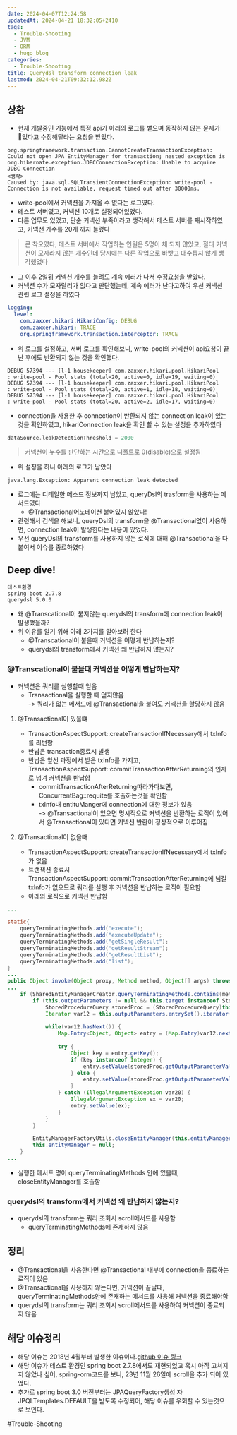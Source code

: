 ```yaml
---
date: 2024-04-07T12:24:58
updatedAt: 2024-04-21 18:32:05+2410
tags:
  - Trouble-Shooting
  - JVM
  - ORM
  - hugo_blog
categories:
  - Trouble-Shooting
title: Querydsl transform connection leak
lastmod: 2024-04-21T09:32:12.982Z
---
```

## 상황

* 현재 개발중인 기능에서 특정 api가 아래의 로그를 뱉으며 동작하지 않는 문제가 있다고 수정해달라는 요청을 받았다.

```
org.springframework.transaction.CannotCreateTransactionException: Could not open JPA EntityManager for transaction; nested exception is org.hibernate.exception.JDBCConnectionException: Unable to acquire JDBC Connection
<생략>
Caused by: java.sql.SQLTransientConnectionException: write-pool - Connection is not available, request timed out after 30000ms.
```

* write-pool에서 커넥션을 가져올 수 없다는 로그였다.
* 테스트 서버였고, 커넥션 10개로 설정되어있었다.
* 다른 업무도 있었고, 단순 커넥션 부족이라고 생각해서 테스트 서버를 재시작하였고, 커넥션 개수를 20개 까지 늘렸다

> 큰 착오였다, 테스트 서버에서 작업하는 인원은 5명이 채 되지 않았고, 절대 커넥션이 모자라지 않는 개수인데 당시에는 다른 작업으로 바빳고 대수롭지 않게 생각했었다

* 그 이후 2일뒤 커넥션 개수를 늘려도 계속 에러가 나서 수정요청을 받았다.
* 커넥션 수가 모자랄리가 없다고 판단했는데, 계속 에러가 난다고하여 우선 커넥션 관련 로그 설정을 하였다

```yml
logging:  
  level:  
    com.zaxxer.hikari.HikariConfig: DEBUG  
    com.zaxxer.hikari: TRACE  
    org.springframework.transaction.interceptor: TRACE  
```

* 위 로그를 설정하고, 서버 로그를 확인해보니, write-pool의 커넥션이 api요청이 끝난 후에도 반환되지 않는 것을 확인했다.

```
DEBUG 57394 --- [l-1 housekeeper] com.zaxxer.hikari.pool.HikariPool        : write-pool - Pool stats (total=20, active=0, idle=19, waiting=0)
DEBUG 57394 --- [l-1 housekeeper] com.zaxxer.hikari.pool.HikariPool        : write-pool - Pool stats (total=20, active=1, idle=18, waiting=0)
DEBUG 57394 --- [l-1 housekeeper] com.zaxxer.hikari.pool.HikariPool        : write-pool - Pool stats (total=20, active=2, idle=17, waiting=0)
```

* connection을 사용한 후  connection이 반환되지 않는 connection leak이 있는것을 확인하였고, hikariConnection leak을 확인 할 수 있는 설정을 추가하였다

```kotlin
dataSource.leakDetectionThreshold = 2000
```

> 커넥션이 누수를 판단하는 시간으로 디폴트로 0(disable)으로 설정됨

* 위 설정을 하니 아래의 로그가 남았다

```
java.lang.Exception: Apparent connection leak detected
```

* 로그에는 디테일한 메소드 정보까지 남았고, queryDsl의 trasform을 사용하는 메서드였다
  * @Transactional어노테이션 붙어있지 않았다!
* 관련해서 검색을 해보니, queryDsl의 transform을 @Transactional없이 사용하면, connection leak이 발생한다는 내용이 있었다.
* 우선 queryDsl의 transform를 사용하지 않는 로직에 대해 @Transactional을 다 붙여서 이슈를 종료하였다

## Deep dive!

```
테스트환경
spring boot 2.7.8
querydsl 5.0.0
```

* 왜 @Transcational이 붙지않는 querydsl의 transform에 connection leak이 발생했을까?
* 위 이유를 알기 위해 아래 2가지를 알아보려 한다
  * @Transcational이 붙을때 커넥션을 어떻게 반납하는지?
  * querydsl의 transform에서 커넥션 왜 반납하지 않는지?

### @Transcational이 붙을때 커넥션을 어떻게 반납하는지?

* 커넥션은 쿼리를 실행할때 얻음
  * Transactional을 실행할 때 얻지않음\
    -> 쿼리가 없는 메서드에 @Transactional을 붙여도 커넥션을 할당하지 않음

1. @Transactional이 있을떄
   * TransactionAspectSupport::createTransactionIfNecessary에서 txInfo를 리턴함
   * 반납은 transaction종료시 발생
   * 반납은 앞선 과정에서 받은 txInfo를  가지고, TransactionAspectSupport::commitTransactionAfterReturning의 인자로 넘겨 커넥션을 반납함
     * commitTransactionAfterReturning따라가다보면, ConcurrentBag::requite를 호출하는것을 확인함
     * txInfo내 entituManger에 connection에 대한 정보가 있음\
       -> @Transactional이 있으면 명시적으로 커넥션을 반환하는 로직이 있어서 @Transactional이 있다면 커넥션 반환이 정상적으로 이루어짐

2. @Transactional이 없을때
   * TransactionAspectSupport::createTransactionIfNecessary에서 txInfo가 없음
   * 트랜잭션 종료시 TransactionAspectSupport::commitTransactionAfterReturning에 넘길 txInfo가 없으므로 쿼리를 실행 후 커넥션을 반납하는 로직이 필요함
   * 아래의 로직으로 커넥션 반납함

```java
...

static{
	queryTerminatingMethods.add("execute");  
	queryTerminatingMethods.add("executeUpdate");  
	queryTerminatingMethods.add("getSingleResult");  
	queryTerminatingMethods.add("getResultStream");  
	queryTerminatingMethods.add("getResultList");  
	queryTerminatingMethods.add("list");
}
...
public Object invoke(Object proxy, Method method, Object[] args) throws Throwable {
...
	if (SharedEntityManagerCreator.queryTerminatingMethods.contains(method.getName())) {  
	    if (this.outputParameters != null && this.target instanceof StoredProcedureQuery) {  
	        StoredProcedureQuery storedProc = (StoredProcedureQuery)this.target;  
	        Iterator var12 = this.outputParameters.entrySet().iterator();  
	  
	        while(var12.hasNext()) {  
	            Map.Entry<Object, Object> entry = (Map.Entry)var12.next();  
	  
	            try {  
	                Object key = entry.getKey();  
	                if (key instanceof Integer) {  
	                    entry.setValue(storedProc.getOutputParameterValue((Integer)key));  
	                } else {  
	                    entry.setValue(storedProc.getOutputParameterValue(key.toString()));  
	                }  
	            } catch (IllegalArgumentException var20) {  
	                IllegalArgumentException ex = var20;  
	                entry.setValue(ex);  
	            }  
	        }  
	    }  
	  
	    EntityManagerFactoryUtils.closeEntityManager(this.entityManager);  
	    this.entityManager = null;  
	}
...
```

* 실행한 메서드 명이 queryTerminatingMethods 안에 있을때, closeEntityManager를 호출함

### querydsl의 transform에서 커넥션 왜 반납하지 않는지?

* querydsl의 transform는 쿼리 조회시 scroll메서드를 사용함
  * queryTerminatingMethods에 존재하지 않음

## 정리

* @Transactional을 사용한다면 @Transactional 내부에 connection을 종료하는 로직이 있음
* @Transactional을 사용하지 않는다면, 커넥션이 끝날때, queryTerminatingMethods안에 존재하는 메서드를 사용해 커넥션을 종료해야함
* querydsl의 transform는 쿼리 조회시 scroll메서드를 사용하여 커넥션이 종료되지 않음

## 해당 이슈정리

* 해당 이슈는 2018년 4월부터 발생한 이슈이다.[github 이슈 링크](https://github.com/querydsl/querydsl/issues/2291)
* 해당 이슈가 테스트 환경인 spring boot 2.7.8에서도 재현되었고 혹시 아직 고쳐지지 않았나 싶어, spring-orm코드를 보니, 23년 11월 26일에 scroll을 추가 되어 있었다.
* 추가로 spring boot 3.0 버전부터는 JPAQueryFactory생성 자 JPQLTemplates.DEFAULT을 받도록 수정되어, 해당 이슈를 우회할 수 있는것으로 보인다.

\#Trouble-Shooting
